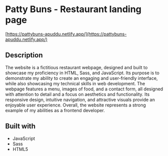 # Patty Buns - Restaurant landing page 

[https://pattybuns-apuddu.netlify.app/](https://pattybuns-apuddu.netlify.app/)

## Description
The website is a fictitious restaurant webpage, designed and built to showcase my proficiency in HTML, Sass, and JavaScript. 
Its purpose is to demonstrate my ability to create an engaging and user-friendly interface, while also showcasing my technical skills in web development. 
The webpage features a menu, images of food, and a contact form, all designed with attention to detail and a focus on aesthetics and functionality. 
Its responsive design, intuitive navigation, and attractive visuals provide an enjoyable user experience. 
Overall, the website represents a strong example of my abilities as a frontend developer.

## Built with
- JavaScript
- Sass
- HTML5
